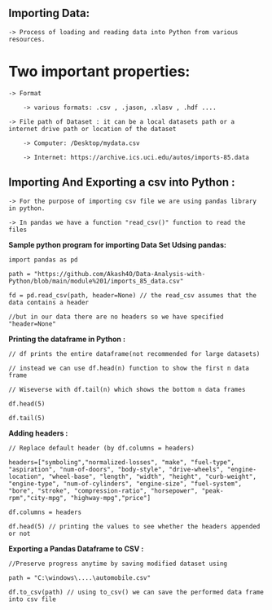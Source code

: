 ## Importing Data:

    -> Process of loading and reading data into Python from various resources.

# Two important properties:

    -> Format
        
        -> various formats: .csv , .jason, .xlasv , .hdf ....

    -> File path of Dataset : it can be a local datasets path or a internet drive path or location of the dataset
        
        -> Computer: /Desktop/mydata.csv

        -> Internet: https://archive.ics.uci.edu/autos/imports-85.data

## Importing And Exporting a csv into Python :

    -> For the purpose of importing csv file we are using pandas library in python.

    -> In pandas we have a function "read_csv()" function to read the files

**Sample python program for importing Data Set Udsing pandas:**

    import pandas as pd
    
    path = "https://github.com/Akash4O/Data-Analysis-with-Python/blob/main/module%201/imports_85_data.csv"

    fd = pd.read_csv(path, header=None) // the read_csv assumes that the data contains a header 

    //but in our data there are no headers so we have specified "header=None"

**Printing the dataframe in Python :**

    // df prints the entire dataframe(not recommended for large datasets)
    
    // instead we can use df.head(n) function to show the first n data frame

    // Wiseverse with df.tail(n) which shows the bottom n data frames

    df.head(5)

    df.tail(5)

**Adding headers :**

    // Replace default header (by df.columns = headers)

    headers=["symboling","normalized-losses", "make", "fuel-type", "aspiration", "num-of-doors", "body-style", "drive-wheels", "engine-location", "wheel-base", "length", "width", "height", "curb-weight", "engine-type", "num-of-cylinders", "engine-size", "fuel-system", "bore", "stroke", "compression-ratio", "horsepower", "peak- rpm","city-mpg", "highway-mpg","price"]

    df.columns = headers

    df.head(5) // printing the values to see whether the headers appended or not

**Exporting a Pandas Dataframe to CSV :**

    //Preserve progress anytime by saving modified dataset using

    path = "C:\windows\....\automobile.csv"

    df.to_csv(path) // using to_csv() we can save the performed data frame into csv file

